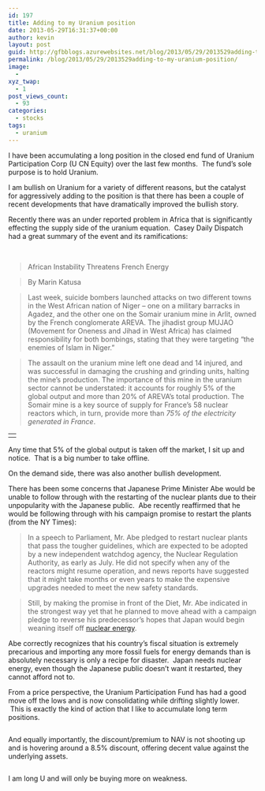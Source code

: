 ```yaml
---
id: 197
title: Adding to my Uranium position
date: 2013-05-29T16:31:37+00:00
author: kevin
layout: post
guid: http://gfbblogs.azurewebsites.net/blog/2013/05/29/2013529adding-to-my-uranium-position/
permalink: /blog/2013/05/29/2013529adding-to-my-uranium-position/
image:
  - 
xyz_twap:
  - 1
post_views_count:
  - 93
categories:
  - stocks
tags:
  - uranium
---
```

I have been accumulating a long position in the closed end fund of Uranium Participation Corp (U CN Equity) over the last few months.  The fund&#8217;s sole purpose is to hold Uranium.

I am bullish on Uranium for a variety of different reasons, but the catalyst for aggressively adding to the position is that there has been a couple of recent developments that have dramatically improved the bullish story.

Recently there was an under reported problem in Africa that is significantly effecting the supply side of the uranium equation.  Casey Daily Dispatch had a great summary of the event and its ramifications:

<span class="td1"><br /> </span>

> <span class="s1">African Instability Threatens French Energy</span>

> By Marin Katusa

> Last week, suicide bombers launched attacks on two different towns in the West African nation of Niger – one on a military barracks in Agadez, and the other one on the Somair uranium mine in Arlit, owned by the French conglomerate AREVA. The jihadist group MUJAO (Movement for Oneness and Jihad in West Africa) has claimed responsibility for both bombings, stating that they were targeting &#8220;the enemies of Islam in Niger.&#8221;

> The assault on the uranium mine left one dead and 14 injured, and was successful in damaging the crushing and grinding units, halting the mine&#8217;s production. The importance of this mine in the uranium sector cannot be understated: it accounts for roughly 5% of the global output and more than 20% of AREVA&#8217;s total production. The Somair mine is a key source of supply for France&#8217;s 58 nuclear reactors which, in turn, provide more than _75% of the electricity generated in France_.

<table cellspacing="0" cellpadding="0">
  <tr>
    <td class="td1" valign="top">
    </td>
  </tr>
</table>

Any time that 5% of the global output is taken off the market, I sit up and notice.  That is a big number to take offline.

On the demand side, there was also another bullish development.

There has been some concerns that Japanese Prime Minister Abe would be unable to follow through with the restarting of the nuclear plants due to their unpopularity with the Japanese public.  Abe recently reaffirmed that he would be following through with his campaign promise to restart the plants (from the NY Times):

> In a speech to Parliament, Mr. Abe pledged to restart nuclear plants that pass the tougher guidelines, which are expected to be adopted by a new independent watchdog agency, the Nuclear Regulation Authority, as early as July. He did not specify when any of the reactors might resume operation, and news reports have suggested that it might take months or even years to make the expensive upgrades needed to meet the new safety standards.

> Still, by making the promise in front of the Diet, Mr. Abe indicated in the strongest way yet that he planned to move ahead with a campaign pledge to reverse his predecessor’s hopes that Japan would begin weaning itself off [nuclear energy](http://topics.nytimes.com/top/news/business/energy-environment/atomic-energy/index.html?inline=nyt-classifier).

Abe correctly recognizes that his country&#8217;s fiscal situation is extremely precarious and importing any more fossil fuels for energy demands than is absolutely necessary is only a recipe for disaster.  Japan needs nuclear energy, even though the Japanese public doesn&#8217;t want it restarted, they cannot afford not to.

From a price perspective, the Uranium Participation Fund has had a good move off the lows and is now consolidating while drifting slightly lower.  This is exactly the kind of action that I like to accumulate long term positions.

<img class="aligncenter" alt="" src="http://themacrotourist.com/blogs/U%20May%2029%2013.gif" />

And equally importantly, the discount/premium to NAV is not shooting up and is hovering around a 8.5% discount, offering decent value against the underlying assets.

<img class="aligncenter" alt="" src="http://themacrotourist.com/blogs/U%20Prem%20May%2029%2013.gif" />

I am long U and will only be buying more on weakness.